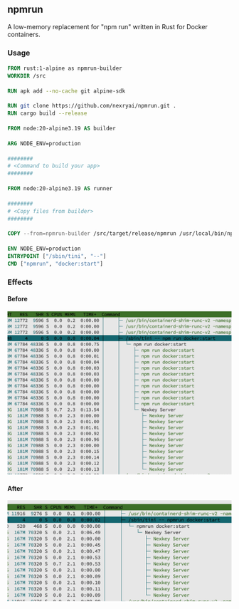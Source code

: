 ## npmrun
A low-memory replacement for "npm run" written in Rust for Docker containers.

### Usage
```Dockerfile
FROM rust:1-alpine as npmrun-builder
WORKDIR /src

RUN apk add --no-cache git alpine-sdk

RUN git clone https://github.com/nexryai/npmrun.git .
RUN cargo build --release

FROM node:20-alpine3.19 AS builder

ARG NODE_ENV=production

########
# <Command to build your app>
########

FROM node:20-alpine3.19 AS runner

########
# <Copy files from builder>
########

COPY --from=npmrun-builder /src/target/release/npmrun /usr/local/bin/npmrun

ENV NODE_ENV=production
ENTRYPOINT ["/sbin/tini", "--"]
CMD ["npmrun", "docker:start"]
```

### Effects

#### Before
![Before](https://raw.githubusercontent.com/nexryai/npmrun/main/docs/before.png)

#### After
![After](https://raw.githubusercontent.com/nexryai/npmrun/main/docs/after.png)